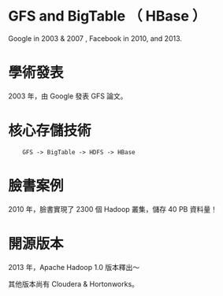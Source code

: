 # GFS and BigTable （ HBase ）
Google in 2003 &amp; 2007 , Facebook in 2010, and 2013. 

# 學術發表

2003 年，由 Google 發表 GFS 論文。

# 核心存儲技術

        GFS -> BigTable -> HDFS -> HBase


# 臉書案例

2010 年，臉書實現了 2300 個 Hadoop 叢集，儲存 40 PB 資料量！

# 開源版本

2013 年，Apache Hadoop 1.0 版本釋出～

其他版本尚有 Cloudera & Hortonworks。




